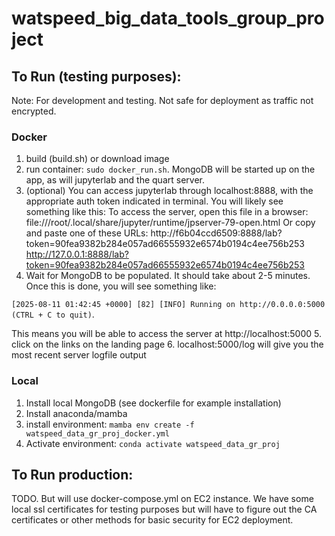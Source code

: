 # watspeed_big_data_tools_group_project

## To Run (testing purposes):

Note: For development and testing. Not safe for deployment as traffic not encrypted.

### Docker

1. build (build.sh) or download image
2. run container: ``` sudo docker_run.sh ```. MongoDB will be started up on the app, as will jupyterlab and the quart server.
3. (optional) You can access jupyterlab through localhost:8888, with the appropriate auth token indicated in terminal. You will likely see something like this:
    To access the server, open this file in a browser:
        file:///root/.local/share/jupyter/runtime/jpserver-79-open.html
    Or copy and paste one of these URLs:
        http://f6b04ccd6509:8888/lab?token=90fea9382b284e057ad66555932e6574b0194c4ee756b253
        http://127.0.0.1:8888/lab?token=90fea9382b284e057ad66555932e6574b0194c4ee756b253
4. Wait for MongoDB to be populated. It should take about 2-5 minutes. Once this is done, you will see something like: 

```[2025-08-11 01:42:45 +0000] [82] [INFO] Running on http://0.0.0.0:5000 (CTRL + C to quit)```. 

This means you will be able to access the server at http://localhost:5000
5. click on the links on the landing page
6. localhost:5000/log will give you the most recent server logfile output


### Local

1. Install local MongoDB (see dockerfile for example installation)
2. Install anaconda/mamba
3. install environment: ``` mamba env create -f watspeed_data_gr_proj_docker.yml ```
4. Activate environment: ``` conda activate watspeed_data_gr_proj ```

## To Run production:

TODO. But will use docker-compose.yml on EC2 instance. We have some local ssl certificates for testing purposes
but will have to figure out the CA certificates or other methods for basic security for EC2 deployment.
